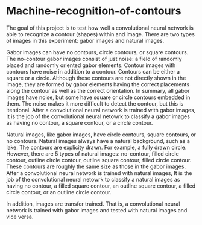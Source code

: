 # Machine-recognition-of-contours

The goal of this project is to test how well a convolutional neural network is able to recognize a contour (shapes) within and image. There are two types of images in this experiment: gabor images and natural images. 

Gabor images can have no contours, circle contours, or square contours. The no-contour gabor images consist of just noise: a field of randomly placed and randomly oriented gabor elements. Contour images with contours have noise in addition to a contour. Contours can be either a square or a circle. Although these contours are not directly shown in the image, they are formed by gabor elements having the correct placements along the contour as well as the correct orientation. In summary, all gabor images have noise, but some have square or circle contours embedded in them. The noise makes it more difficult to detect the contour, but this is itentional. After a convolutional neural network is trained with gabor images, It is the job of the convolutional neural netowrk to classify a gabor images as having no contour, a square contour, or a circle contour.

Natural images, like gabor images, have circle contours, square contours, or no contours. Natural images always have a natural background, such as a lake. The contours are explicity drawn. For example, a fully drawn circle. However, there are 5 types of natural images: no-contour, filled circle contour, outline circle contour, outline square contour, filled circle contour. These contours are roughly the same size as those in the gabor images.  After a convolutional neural network is trained with natural images, It is the job of the convolutional neural netowrk to classify a natural images as having no contour, a filled square contour, an outline square contour, a filled circle contour, or an outline circle contour.

In addition, images are transfer trained. That is, a convolutional neural network is trained with gabor images and tested with natural images and vice versa. 
